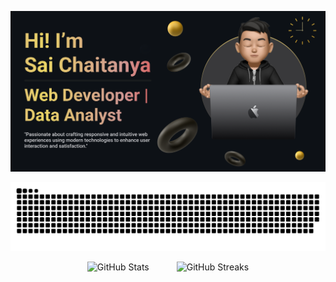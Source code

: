 
![Banner](https://github.com/saichaitanya10/saichaitanya10/blob/main/github%20banner.png?raw=true)


<!-- Game -->
<div align="center">
    <picture>
        <source media="(prefers-color-scheme: dark)" srcset="https://raw.githubusercontent.com/platane/platane/output/github-contribution-grid-snake-dark.svg">
        <source media="(prefers-color-scheme: light)" srcset="https://raw.githubusercontent.com/platane/platane/output/github-contribution-grid-snake.svg">
        <img alt="github contribution grid snake animation" src="https://raw.githubusercontent.com/platane/platane/output/github-contribution-grid-snake.svg">
    </picture>
</div>



<!-- GitHub Stats and Streaks -->
<p align="center">
  <img src="https://github-readme-stats.vercel.app/api?username=saichaitanya10&show_icons=true&locale=en" alt="GitHub Stats" style="margin-right: 20px;" />
  <img src="https://github-readme-streak-stats.herokuapp.com/?user=saichaitanya10" alt="GitHub Streaks" style="margin-left: 20px;" />
</p>
